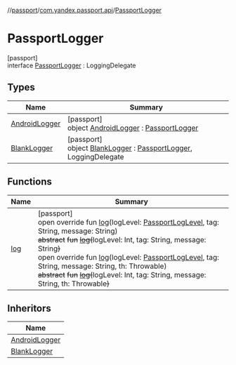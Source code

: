 //[passport](../../../index.md)/[com.yandex.passport.api](../index.md)/[PassportLogger](index.md)

# PassportLogger

[passport]\
interface [PassportLogger](index.md) : LoggingDelegate

## Types

| Name | Summary |
|---|---|
| [AndroidLogger](-android-logger/index.md) | [passport]<br>object [AndroidLogger](-android-logger/index.md) : [PassportLogger](index.md) |
| [BlankLogger](-blank-logger/index.md) | [passport]<br>object [BlankLogger](-blank-logger/index.md) : [PassportLogger](index.md), LoggingDelegate |

## Functions

| Name | Summary |
|---|---|
| [log](log.md) | [passport]<br>open override fun [log](log.md)(logLevel: [PassportLogLevel](../index.md#-33048098%2FClasslikes%2F339143592), tag: String, message: String)<br>~~abstract~~ ~~fun~~ [~~log~~](log.md)~~(~~logLevel: Int, tag: String, message: String~~)~~<br>open override fun [log](log.md)(logLevel: [PassportLogLevel](../index.md#-33048098%2FClasslikes%2F339143592), tag: String, message: String, th: Throwable)<br>~~abstract~~ ~~fun~~ [~~log~~](log.md)~~(~~logLevel: Int, tag: String, message: String, th: Throwable~~)~~ |

## Inheritors

| Name |
|---|
| [AndroidLogger](-android-logger/index.md) |
| [BlankLogger](-blank-logger/index.md) |
